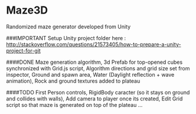 # Maze3D
Randomized maze generator developed from Unity


###IMPORTANT
Setup Unity project folder here : http://stackoverflow.com/questions/21573405/how-to-prepare-a-unity-project-for-git

####DONE
Maze generation algorithm,
3d Prefab for top-opened cubes synchronized with Grid.js script,
Algorithm directions and grid size set from inspector, Ground and spawn area, Water (Daylight reflection + wave animation), Rock and ground textures added to plateau

####TODO
First Person controls,
RigidBody caracter (so it stays on ground and collides with walls),
Add camera to player once its created,
Edit Grid script so that maze is generated on top of the plateau
...
